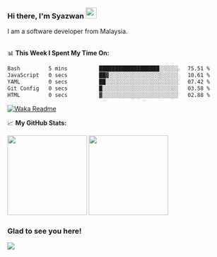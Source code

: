 ### Hi there, I'm Syazwan <img src="https://media.giphy.com/media/hvRJCLFzcasrR4ia7z/giphy.gif" width="25px">
I am a software developer from Malaysia.
<br/><br/>

📊 **This Week I Spent My Time On:**
<!--START_SECTION:waka-->

```txt
Bash         5 mins          ███████████████████░░░░░░   75.51 %
JavaScript   0 secs          ██▓░░░░░░░░░░░░░░░░░░░░░░   10.61 %
YAML         0 secs          ██░░░░░░░░░░░░░░░░░░░░░░░   07.42 %
Git Config   0 secs          █░░░░░░░░░░░░░░░░░░░░░░░░   03.58 %
HTML         0 secs          ▓░░░░░░░░░░░░░░░░░░░░░░░░   02.88 %
```

<!--END_SECTION:waka-->
[![Waka Readme](https://github.com/syazwanz/syazwanz/actions/workflows/wakatime.yml/badge.svg)](https://github.com/syazwanz/syazwanz/actions/workflows/wakatime.yml)

📈 **My GitHub Stats:**

<p>
  <img height="180em" src="https://github-readme-stats.vercel.app/api?username=syazwanz&show_icons=true&hide_border=false&&count_private=true&include_all_commits=true" />
  <img height="180em" src="https://github-readme-stats.vercel.app/api/top-langs/?username=syazwanz&exclude_repo=KNN-Image-Classification&show_icons=true&hide_border=false&layout=compact&langs_count=8"/>
</p>

### Glad to see you here!
![](https://visitor-badge.glitch.me/badge?page_id=syazwanz.syazwanz)
